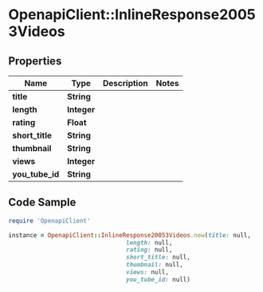 # OpenapiClient::InlineResponse20053Videos

## Properties

Name | Type | Description | Notes
------------ | ------------- | ------------- | -------------
**title** | **String** |  | 
**length** | **Integer** |  | 
**rating** | **Float** |  | 
**short_title** | **String** |  | 
**thumbnail** | **String** |  | 
**views** | **Integer** |  | 
**you_tube_id** | **String** |  | 

## Code Sample

```ruby
require 'OpenapiClient'

instance = OpenapiClient::InlineResponse20053Videos.new(title: null,
                                 length: null,
                                 rating: null,
                                 short_title: null,
                                 thumbnail: null,
                                 views: null,
                                 you_tube_id: null)
```



